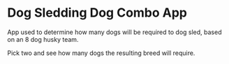 # Dog Sledding Dog Combo App

App used to determine how many dogs will be required to dog sled, based on an 8 dog husky team. 

Pick two and see how many dogs the resulting breed will require.


